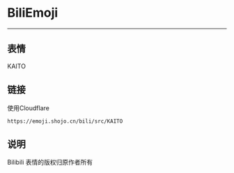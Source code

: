# BiliEmoji
---
## 表情
KAITO
## 链接
使用Cloudflare
```
https://emoji.shojo.cn/bili/src/KAITO
```
## 说明
Bilibili 表情的版权归原作者所有

